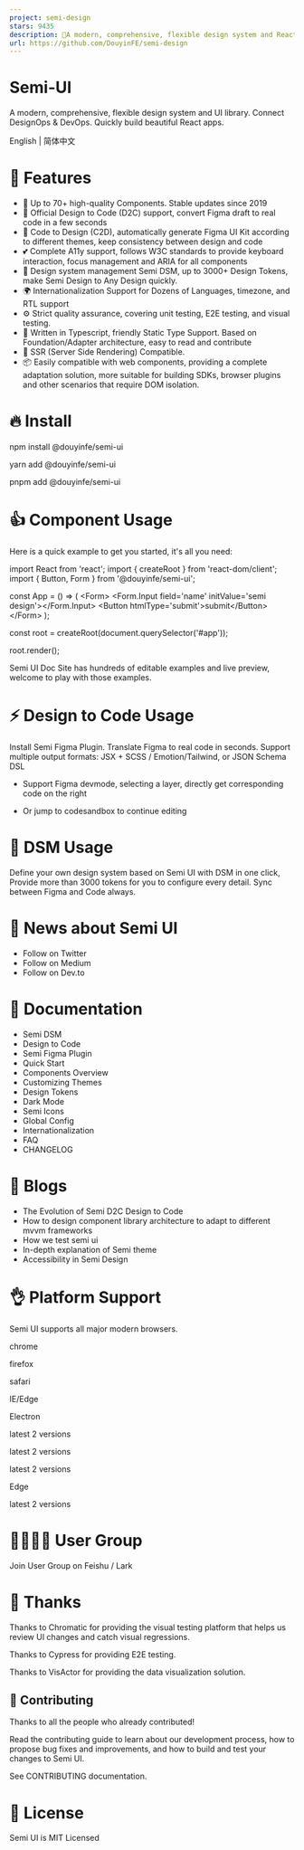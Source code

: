 ```yaml
---
project: semi-design
stars: 9435
description: 🚀A modern, comprehensive, flexible design system and React UI library. 🎨 Provide more than 3000+ Design Tokens, easy to build your design system. Make Semi Design to Any Design.  🧑🏻‍💻 Design to Code in one click 
url: https://github.com/DouyinFE/semi-design
---
```


Semi-UI
=======

A modern, comprehensive, flexible design system and UI library. Connect DesignOps & DevOps. Quickly build beautiful React apps.

English | 简体中文

🎉 Features
===========

-   💪 Up to 70+ high-quality Components. Stable updates since 2019
-   🚀 Official Design to Code (D2C) support, convert Figma draft to real code in a few seconds
-   💅 Code to Design (C2D), automatically generate Figma UI Kit according to different themes, keep consistency between design and code
-   💕 Complete A11y support, follows W3C standards to provide keyboard interaction, focus management and ARIA for all components
-   💅 Design system management Semi DSM, up to 3000+ Design Tokens, make Semi Design to Any Design quickly.
-   🌍 Internationalization Support for Dozens of Languages, timezone, and RTL support
-   ⚙️ Strict quality assurance, covering unit testing, E2E testing, and visual testing.
-   👏 Written in Typescript, friendly Static Type Support. Based on Foundation/Adapter architecture, easy to read and contribute
-   🥳 SSR (Server Side Rendering) Compatible.
-   📦 Easily compatible with web components, providing a complete adaptation solution, more suitable for building SDKs, browser plugins and other scenarios that require DOM isolation.

🔥 Install
==========

npm install @douyinfe/semi-ui

yarn add @douyinfe/semi-ui

pnpm add @douyinfe/semi-ui

👍 Component Usage
==================

Here is a quick example to get you started, it's all you need:

import React from 'react';
import { createRoot } from 'react-dom/client';
import { Button, Form } from '@douyinfe/semi-ui';

const App \= () \=> (
    <Form\>
        <Form.Input field\='name' initValue\='semi design'\></Form.Input\>
        <Button htmlType\='submit'\>submit</Button\>
    </Form\>
);

const root \= createRoot(document.querySelector('#app'));

root.render(<App />);

Semi UI Doc Site has hundreds of editable examples and live preview, welcome to play with those examples.

⚡️ Design to Code Usage
=======================

Install Semi Figma Plugin. Translate Figma to real code in seconds. Support multiple output formats: JSX + SCSS / Emotion/Tailwind, or JSON Schema DSL

-   Support Figma devmode, selecting a layer, directly get corresponding code on the right

-   Or jump to codesandbox to continue editing

🎨 DSM Usage
============

Define your own design system based on Semi UI with DSM in one click, Provide more than 3000 tokens for you to configure every detail. Sync between Figma and Code always.

📰 News about Semi UI
=====================

-   Follow on Twitter
-   Follow on Medium
-   Follow on Dev.to

📌 Documentation
================

-   Semi DSM
-   Design to Code
-   Semi Figma Plugin
-   Quick Start
-   Components Overview
-   Customizing Themes
-   Design Tokens
-   Dark Mode
-   Semi Icons
-   Global Config
-   Internationalization
-   FAQ
-   CHANGELOG

📝 Blogs
========

-   The Evolution of Semi D2C Design to Code
-   How to design component library architecture to adapt to different mvvm frameworks
-   How we test semi ui
-   In-depth explanation of Semi theme
-   Accessibility in Semi Design

👌 Platform Support
===================

Semi UI supports all major modern browsers.

  
chrome

  
firefox

  
safari

  
IE/Edge

  
Electron

latest 2 versions

latest 2 versions

latest 2 versions

Edge

latest 2 versions

👨‍👨‍👧‍👦 User Group
======================

Join User Group on Feishu / Lark

💖 Thanks
=========

Thanks to Chromatic for providing the visual testing platform that helps us review UI changes and catch visual regressions.

Thanks to Cypress for providing E2E testing.

Thanks to VisActor for providing the data visualization solution.

👐 Contributing
---------------

Thanks to all the people who already contributed!

Read the contributing guide to learn about our development process, how to propose bug fixes and improvements, and how to build and test your changes to Semi UI.

See CONTRIBUTING documentation.

🎈 License
==========

Semi UI is MIT Licensed
